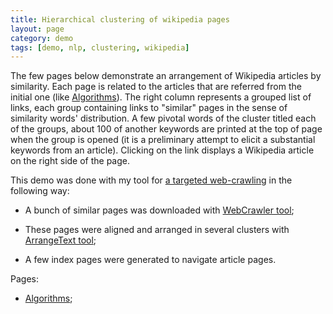 ```yaml
---
title: Hierarchical clustering of wikipedia pages
layout: page
category: demo
tags: [demo, nlp, clustering, wikipedia] 
---
```

The few pages below demonstrate an arrangement of Wikipedia articles by similarity. Each page is related to the articles that are referred from the initial one (like [Algorithms](/demo/treeapproximator/algorithm.html)). The right column represents a grouped list of links, each group containing links to "similar" pages in the sense of similarity words' distribution.  A few pivotal words of the cluster titled each of the groups, about 100 of another keywords are printed at the top of page when the group is opened (it is a  preliminary attempt to elicit a substantial keywords from an article).  Clicking on the link displays a Wikipedia article on the right side of the page.

This demo was done with my tool for [a targeted web-crawling](https://github.com/electricmind/webcrawler) in the following way:

 - A bunch of similar pages was downloaded with [WebCrawler tool](https://github.com/electricmind/webcrawler/tree/master/src/ru/wordmetrix/webcrawler);

 - These pages were aligned and arranged in several clusters with [ArrangeText tool](https://github.com/electricmind/webcrawler/tree/master/src/ru/wordmetrix/treeapproximator);

 - A few index pages were generated to navigate article pages.

Pages:

 -  [Algorithms](/demo/treeapproximator/algorithm.html);
 
